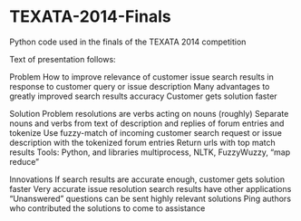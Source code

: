TEXATA-2014-Finals
==================

Python code used in the finals of the TEXATA 2014 competition

Text of presentation follows:

Problem
How to improve relevance of customer issue search results in response to customer query or issue description
Many advantages to greatly improved search results accuracy
Customer gets solution faster

Solution
Problem resolutions are verbs acting on nouns (roughly)
Separate nouns and verbs from text of description and replies of forum entries and tokenize
Use fuzzy-match of incoming customer search request or issue description with the tokenized forum entries
Return urls with top match results
Tools:  Python, and libraries multiprocess, NLTK, FuzzyWuzzy, “map reduce”

Innovations
If search results are accurate enough, customer gets solution faster
Very accurate issue resolution search results have other applications
“Unanswered” questions can be sent highly relevant solutions
Ping authors who contributed the solutions to come to assistance
